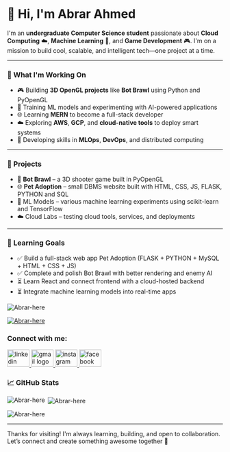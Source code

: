 # 👋 Hi, I'm Abrar Ahmed

I'm an **undergraduate Computer Science student** passionate about **Cloud Computing** ☁️, **Machine Learning** 🤖, and **Game Development** 🎮. I'm on a mission to build cool, scalable, and intelligent tech—one project at a time.

---

### 🚀 What I'm Working On
- 🎮 Building **3D OpenGL projects** like **Bot Brawl** using Python and PyOpenGL  
- 🤖 Training ML models and experimenting with AI-powered applications  
- 🌐 Learning **MERN** to become a full-stack developer  
- ☁️ Exploring **AWS**, **GCP**, and **cloud-native tools** to deploy smart systems  
- 🧠 Developing skills in **MLOps**, **DevOps**, and distributed computing  

---

### 🧪 Projects
- 🔫 **Bot Brawl** – a 3D shooter game built in PyOpenGL  
- 🌐 **Pet Adoption** – small DBMS website built with HTML, CSS, JS, FLASK, PYTHON and SQL  
- 🧠 ML Models – various machine learning experiments using scikit-learn and TensorFlow  
- ☁️ Cloud Labs – testing cloud tools, services, and deployments  

---

### 🎯 Learning Goals
- ✅ Build a full-stack web app Pet Adoption (FLASK + PYTHON + MySQL + HTML + CSS + JS)  
- ✅ Complete and polish Bot Brawl with better rendering and enemy AI  
- ⏳ Learn React and connect frontend with a cloud-hosted backend  
- ⏳ Integrate machine learning models into real-time apps  

<p align="left"> <img src="https://komarev.com/ghpvc/?username=Abrar-here&label=Profile%20views&color=0e75b6&style=flat" alt="Abrar-here" /> </p>

<p align="left"> <a href="https://github.com/ryo-ma/github-profile-trophy"><img src="https://github-profile-trophy.vercel.app/?username=Abrar-here" alt="Abrar-here" /></a> </p>


<h3 align="left">Connect with me:</h3>
<p align="left">
  <a href="https://www.linkedin.com/in/abrar-ahmed-hridoy-934003252" target="_blank">
    <img src="https://raw.githubusercontent.com/maurodesouza/profile-readme-generator/master/src/assets/icons/social/linkedin/default.svg" width="52" height="40" alt="linkedin logo"  />
  </a>
  <a href="abrarahmedhridoy@gmail.com" target="_blank">
    <img src="https://raw.githubusercontent.com/maurodesouza/profile-readme-generator/master/src/assets/icons/social/gmail/default.svg" width="52" height="40" alt="gmail logo"  />
  </a>
  <a href="https://www.instagram.com/_hridoy_isndrk?igsh=MmZpaWNqYzFhcDFh" target="_blank">
    <img src="https://raw.githubusercontent.com/maurodesouza/profile-readme-generator/master/src/assets/icons/social/instagram/default.svg" width="52" height="40" alt="instagram logo"  />
  </a>
  <a href="https://www.facebook.com/share/1JWKySxUUw/" target="_blank">
    <img src="https://raw.githubusercontent.com/maurodesouza/profile-readme-generator/master/src/assets/icons/social/facebook/default.svg" width="52" height="40" alt="facebook logo"  />
  </a>
</p>

### 📈 GitHub Stats
<p><img align="left" src="https://github-readme-stats.vercel.app/api/top-langs?username=Abrar-here&show_icons=true&locale=en&layout=compact" alt="Abrar-here" /></p>

<p>&nbsp;<img align="center" src="https://github-readme-stats.vercel.app/api?username=Abrar-here&show_icons=true&locale=en" alt="Abrar-here" /></p>

<p><img align="center" src="https://github-readme-streak-stats.herokuapp.com/?user=Abrar-here&" alt="Abrar-here" /></p>

---

Thanks for visiting! I'm always learning, building, and open to collaboration. Let’s connect and create something awesome together 🚀
